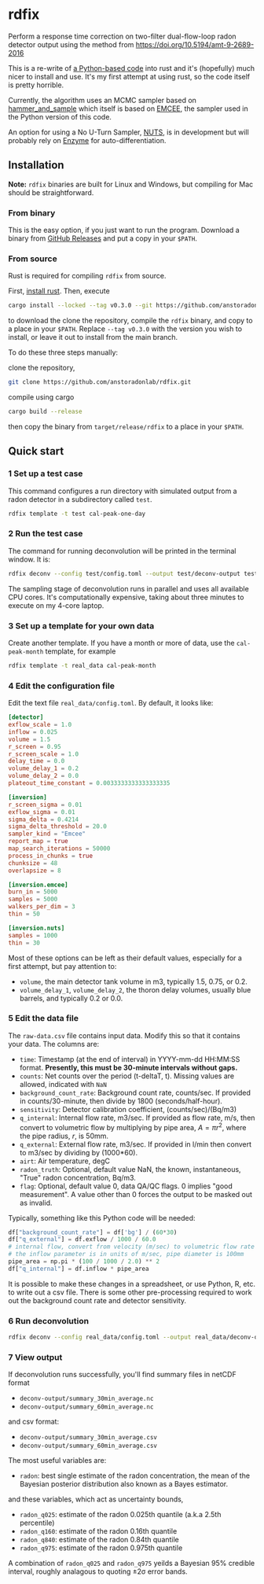 # rdfix

Perform a response time correction on two-filter dual-flow-loop radon detector output using the method from https://doi.org/10.5194/amt-9-2689-2016

This is a re-write of [a Python-based code](https://github.com/agriff86/rd-deconvolve) into rust and it's (hopefully) much nicer to install and use.  It's my first attempt at using rust, so the code itself is pretty
horrible.

Currently, the algorithm uses an MCMC sampler based on [hammer_and_sample](https://docs.rs/hammer-and-sample/latest/hammer_and_sample/) which itself is based on [EMCEE](https://emcee.readthedocs.io/en/stable/), the sampler used in the Python version of this code.

An option for using a No U-Turn Sampler, [NUTS](https://docs.rs/nuts-rs/latest/nuts_rs/), is in development but will probably rely on [Enzyme](https://enzyme.mit.edu/) for auto-differentiation.

## Installation

**Note:** `rdfix` binaries are built for Linux and Windows, but compiling for Mac should be straightforward.

### From binary

This is the easy option, if you just want to run the program.  Download a binary from [GitHub Releases](https://github.com/anstoradonlab/rdfix/releases) and put a copy in your `$PATH`.

### From source

Rust is required for compiling `rdfix` from source.  

First, [install rust](https://www.rust-lang.org/tools/install).  Then, execute

```bash
cargo install --locked --tag v0.3.0 --git https://github.com/anstoradonlab/rdfix.git
```

to download the clone the repository, compile the `rdfix` binary, and copy to a place in your `$PATH`.  Replace `--tag v0.3.0` with the version you wish to install, or leave it out to install from the main branch.

To do these three steps manually:

 clone the repository, 

```bash
git clone https://github.com/anstoradonlab/rdfix.git
```

compile using cargo

```bash
cargo build --release
```

then copy the binary from `target/release/rdfix` to a place in your `$PATH`.



## Quick start

### 1 Set up a test case

This command configures a run directory with simulated output from a radon detector in a subdirectory called `test`.

```bash
rdfix template -t test cal-peak-one-day
```

### 2 Run the test case

The command for running deconvolution will be printed in the terminal window.  It is:

```bash
rdfix deconv --config test/config.toml --output test/deconv-output test/raw-data.csv
```

The sampling stage of deconvolution runs in parallel and uses all available CPU cores.  It's computationally expensive, taking about three minutes to execute on my 4-core laptop.

### 3 Set up a template for your own data

Create another template.  If you have a month or more of data, use the `cal-peak-month` template, for example

```bash
rdfix template -t real_data cal-peak-month
```
### 4 Edit the configuration file

Edit the text file `real_data/config.toml`.  By default, it looks like:

```toml
[detector]
exflow_scale = 1.0
inflow = 0.025
volume = 1.5
r_screen = 0.95
r_screen_scale = 1.0
delay_time = 0.0
volume_delay_1 = 0.2
volume_delay_2 = 0.0
plateout_time_constant = 0.0033333333333333335

[inversion]
r_screen_sigma = 0.01
exflow_sigma = 0.01
sigma_delta = 0.4214
sigma_delta_threshold = 20.0
sampler_kind = "Emcee"
report_map = true
map_search_iterations = 50000
process_in_chunks = true
chunksize = 48
overlapsize = 8

[inversion.emcee]
burn_in = 5000
samples = 5000
walkers_per_dim = 3
thin = 50

[inversion.nuts]
samples = 1000
thin = 30
```

Most of these options can be left as their default values, especially for a first attempt, but pay attention to:
- `volume`, the main detector tank volume in m3, typically 1.5, 0.75, or 0.2.
- `volume_delay_1`, `volume_delay_2`, the thoron delay volumes, usually blue barrels, and typically 0.2 or 0.0.

 ### 5 Edit the data file

 The `raw-data.csv` file contains input data.  Modify this so that it contains your data.  The columns are:

  - `time`: Timestamp (at the end of interval) in YYYY-mm-dd HH:MM:SS format.  **Presently, this must be 30-minute intervals without gaps.** 
  - `counts`: Net counts over the period (t-deltaT, t).  Missing values are allowed, indicated with `NaN`
  - `background_count_rate`: Background count rate, counts/sec. If provided in counts/30-minute, then divide by 1800 (seconds/half-hour).
  - `sensitivity`: Detector calibration coefficient, (counts/sec)/(Bq/m3)
  - `q_internal`: Internal flow rate, m3/sec.  If provided as flow rate, m/s, then convert to volumetric flow by multiplying by pipe area, $A=\pi r^2$, where the pipe radius, $r$, is 50mm.
  - `q_external`: External flow rate, m3/sec.  If provided in l/min then convert to m3/sec by dividing by (1000*60).
  - `airt`: Air temperature, degC
  - `radon_truth`: Optional, default value NaN, the known, instantaneous, "True" radon concentration, Bq/m3.
  - `flag`: Optional, default value 0, data QA/QC flags.  0 implies "good measurement".  A value other than 0 forces the output to be masked out as invalid.

Typically, something like this Python code will be needed:

```python
df["background_count_rate"] = df['bg'] / (60*30)
df["q_external"] = df.exflow / 1000 / 60.0
# internal flow, convert from velocity (m/sec) to volumetric flow rate m3/sec
# the inflow parameter is in units of m/sec, pipe diameter is 100mm
pipe_area = np.pi * (100 / 1000 / 2.0) ** 2
df["q_internal"] = df.inflow * pipe_area
```

It is possible to make these changes in a spreadsheet, or use Python, R, etc. to write out a csv file.  There is some other pre-processing required to work out the background count rate and detector sensitivity.

### 6 Run deconvolution

```bash
rdfix deconv --config real_data/config.toml --output real_data/deconv-output real_data/raw-data.csv
```

### 7 View output

If deconvolution runs successfully, you'll find summary files in netCDF format

 - `deconv-output/summary_30min_average.nc`
 - `deconv-output/summary_60min_average.nc`

and csv format:

 - `deconv-output/summary_30min_average.csv`
 - `deconv-output/summary_60min_average.csv`


The most useful variables are:
 - `radon`: best single estimate of the radon concentration, the mean of the Bayesian posterior distribution also known as a Bayes estimator.
 
and these variables, which act as uncertainty bounds,
 - `radon_q025`: estimate of the radon 0.025th quantile (a.k.a 2.5th percentile)
 - `radon_q160`: estimate of the radon 0.16th quantile
 - `radon_q840`: estimate of the radon 0.84th quantile
 - `radon_q975`: estimate of the radon 0.975th quantile

A combination of `radon_q025` and `radon_q975` yeilds a Bayesian 95% credible interval, roughly analagous to quoting ±2σ error bands.
